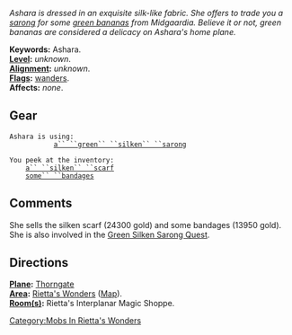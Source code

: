 *Ashara is dressed in an exquisite silk-like fabric. She offers to trade
you a [sarong](Green_Silken_Sarong "wikilink") for some [green
bananas](Green_Banana "wikilink") from Midgaardia. Believe it or not,
green bananas are considered a delicacy on Ashara's home plane.*

**Keywords:** Ashara.  
**[Level](Level "wikilink"):** *unknown*.  
**[Alignment](Alignment "wikilink"):** *unknown*.  
**[Flags](:Category:_Mob_Types "wikilink"):**
[wanders](Wandering_Mobs "wikilink").  
**Affects:** *none*.  

## Gear

`Ashara is using:`  
`     `<worn on legs>`      `[`a`` ``green`` ``silken`` ``sarong`](Green_Silken_Sarong "wikilink")

`You peek at the inventory:`  
`    `[`a`` ``silken`` ``scarf`](Silken_Scarf "wikilink")  
`    `[`some`` ``bandages`](Some_Bandages "wikilink")

## Comments

She sells the silken scarf (24300 gold) and some bandages (13950 gold).
She is also involved in the [Green Silken Sarong
Quest](Green_Silken_Sarong_Quest "wikilink").

## Directions

**[Plane](:Category:_Lord_Planes "wikilink"):**
[Thorngate](:Category:Thorngate "wikilink")  
**[Area](:Category:_Areas "wikilink"):** [Rietta's
Wonders](:Category:Rietta's_Wonders "wikilink")
([Map](Rietta's_Wonders_Map "wikilink")).  
**[Room(s)](:Category:_Rooms "wikilink"):** Rietta's Interplanar Magic
Shoppe.  

[Category:Mobs In Rietta's
Wonders](Category:Mobs_In_Rietta's_Wonders "wikilink")
